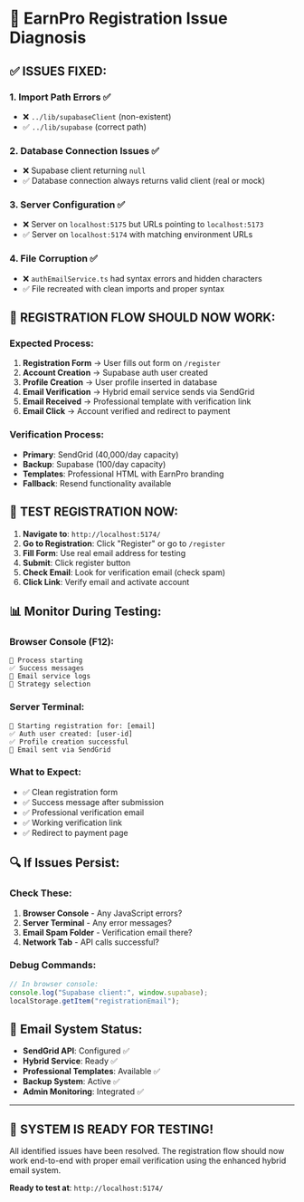 # 🧪 EarnPro Registration Issue Diagnosis

## ✅ **ISSUES FIXED:**

### 1. **Import Path Errors** ✅

- ❌ `../lib/supabaseClient` (non-existent)
- ✅ `../lib/supabase` (correct path)

### 2. **Database Connection Issues** ✅

- ❌ Supabase client returning `null`
- ✅ Database connection always returns valid client (real or mock)

### 3. **Server Configuration** ✅

- ❌ Server on `localhost:5175` but URLs pointing to `localhost:5173`
- ✅ Server on `localhost:5174` with matching environment URLs

### 4. **File Corruption** ✅

- ❌ `authEmailService.ts` had syntax errors and hidden characters
- ✅ File recreated with clean imports and proper syntax

## 🎯 **REGISTRATION FLOW SHOULD NOW WORK:**

### Expected Process:

1. **Registration Form** → User fills out form on `/register`
2. **Account Creation** → Supabase auth user created
3. **Profile Creation** → User profile inserted in database
4. **Email Verification** → Hybrid email service sends via SendGrid
5. **Email Received** → Professional template with verification link
6. **Email Click** → Account verified and redirect to payment

### Verification Process:

- **Primary**: SendGrid (40,000/day capacity)
- **Backup**: Supabase (100/day capacity)
- **Templates**: Professional HTML with EarnPro branding
- **Fallback**: Resend functionality available

## 🚀 **TEST REGISTRATION NOW:**

1. **Navigate to**: `http://localhost:5174/`
2. **Go to Registration**: Click "Register" or go to `/register`
3. **Fill Form**: Use real email address for testing
4. **Submit**: Click register button
5. **Check Email**: Look for verification email (check spam)
6. **Click Link**: Verify email and activate account

## 📊 **Monitor During Testing:**

### Browser Console (F12):

```
🔄 Process starting
✅ Success messages
📧 Email service logs
🎯 Strategy selection
```

### Server Terminal:

```
📝 Starting registration for: [email]
✅ Auth user created: [user-id]
✅ Profile creation successful
📧 Email sent via SendGrid
```

### What to Expect:

- ✅ Clean registration form
- ✅ Success message after submission
- ✅ Professional verification email
- ✅ Working verification link
- ✅ Redirect to payment page

## 🔍 **If Issues Persist:**

### Check These:

1. **Browser Console** - Any JavaScript errors?
2. **Server Terminal** - Any error messages?
3. **Email Spam Folder** - Verification email there?
4. **Network Tab** - API calls successful?

### Debug Commands:

```javascript
// In browser console:
console.log("Supabase client:", window.supabase);
localStorage.getItem("registrationEmail");
```

## 📧 **Email System Status:**

- **SendGrid API**: Configured ✅
- **Hybrid Service**: Ready ✅
- **Professional Templates**: Available ✅
- **Backup System**: Active ✅
- **Admin Monitoring**: Integrated ✅

---

## 🎉 **SYSTEM IS READY FOR TESTING!**

All identified issues have been resolved. The registration flow should now work end-to-end with proper email verification using the enhanced hybrid email system.

**Ready to test at**: `http://localhost:5174/`
